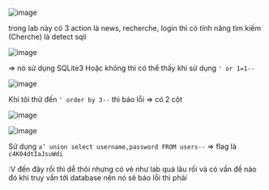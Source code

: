 ![image](https://github.com/nguyenngocdung18/RootMe/assets/134156226/c9db1a72-e4b6-4a6b-87a5-a947b5d41ecf)

trong lab này có 3 action là news, recherche, login thì có tính năng tìm kiếm (Cherche) là detect sqli

![image](https://github.com/nguyenngocdung18/RootMe/assets/134156226/2a7c6b23-cdad-4ce9-b3e0-6e1579c2c8b1)

=> nó sử dụng SQLite3
Hoặc không thì có thể thấy khi sử dụng ```' or 1=1--```

![image](https://github.com/nguyenngocdung18/RootMe/assets/134156226/c97e27fb-e3ef-4405-a348-0435779e4d1c)

Khi tôi thử đến ```' order by 3--``` thì báo lỗi => có 2 cột

![image](https://github.com/nguyenngocdung18/RootMe/assets/134156226/954025ba-a48a-4101-8716-187b7b696a10)

![image](https://github.com/nguyenngocdung18/RootMe/assets/134156226/65b06731-5751-4299-9e4a-d83947cbde99)

Sử dụng  ```a’ union select username,password FROM users--``` => flag là ```c4K04dtIaJsuWdi```

:V đến đây rồi thì dễ thôi nhưng có vẻ như lab quá lâu rồi và có vấn đề nào đó khi truy vấn tới database nên nó sẽ báo lỗi thì phải 

